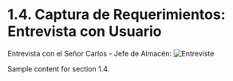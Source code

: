 # 1.4. Captura de Requerimientos: Entrevista con Usuario
Entrevista con el Señor Carlos - Jefe de Almacén:
![Entreviste](https://github.com/user-attachments/assets/481d9d52-2fb8-451b-bf55-90f57bebc14d)

Sample content for section 1.4.
